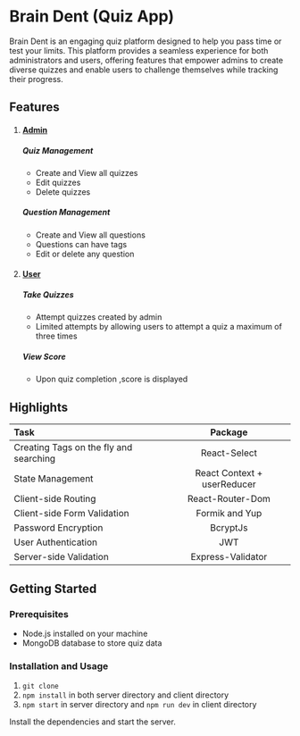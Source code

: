 # Brain Dent (Quiz App)

Brain Dent is an engaging quiz platform designed to help you pass time or test your limits. This platform provides a seamless experience for both administrators and users, offering features that empower admins to create diverse quizzes and enable users to challenge themselves while tracking their progress.


## Features
1. #### <u>Admin</u>
    ##### Quiz Management
    - Create and View all quizzes
    - Edit quizzes
    - Delete quizzes

    ##### Question Management
    - Create and View all questions
    - Questions can have tags
    - Edit or delete any question

2. #### <u>User</u>
    ##### Take Quizzes
    - Attempt quizzes created by admin
    - Limited attempts by allowing users to attempt a quiz a maximum of three times

    ##### View Score
    - Upon quiz completion ,score is displayed


## Highlights
| Task                                     | Package                     | 
| :---                                     |    :----:                   |
| Creating Tags on the fly and searching   | React-Select                |
| State Management                         | React Context + userReducer |
| Client-side Routing                      | React-Router-Dom            |
| Client-side Form Validation              | Formik and Yup              |
| Password Encryption                      | BcryptJs                    |
| User Authentication                      | JWT                         |
| Server-side Validation                   | Express-Validator           |

## Getting Started

### Prerequisites
- Node.js installed on your machine
- MongoDB database to store quiz data
### Installation and Usage
 
1. `git clone `
2. `npm install` in both server directory and client directory
3. `npm start` in server directory and `npm run dev` in client directory

Install the dependencies and start the server.


